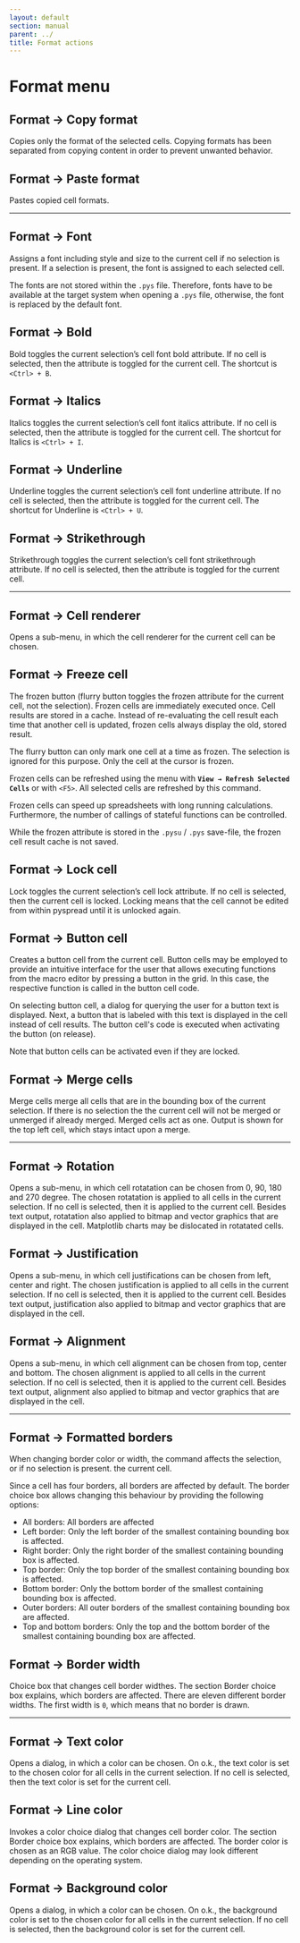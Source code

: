 ```yaml
---
layout: default
section: manual
parent: ../
title: Format actions
---
```


# Format menu

## Format → Copy format

Copies only the format of the selected cells. Copying formats has been separated from copying content in order to prevent unwanted behavior.

## Format → Paste format

Pastes copied cell formats.

----------

## Format → Font
Assigns a font including style and size to the current cell if no selection is present. If a selection is present, the  font is assigned to each selected cell.

The fonts are not stored within the `.pys` file. Therefore, fonts have to be available at the target system when opening a `.pys` file, otherwise, the font is replaced by the default font.

## Format → Bold
Bold toggles the current selection’s cell font bold attribute. If no cell is selected, then the attribute is toggled for the current cell. The shortcut is `<Ctrl> + B`.

## Format → Italics
Italics toggles the current selection’s cell font italics attribute. If no cell is selected, then the attribute is toggled for the current cell. The shortcut for Italics is `<Ctrl> + I`.

## Format → Underline
Underline toggles the current selection’s cell font underline attribute. If no cell is selected, then the attribute is toggled for the current cell. The shortcut for Underline is `<Ctrl> + U`.

## Format → Strikethrough
Strikethrough toggles the current selection’s cell font strikethrough attribute. If no cell is selected, then the attribute is toggled for the current cell.


----------

## Format → Cell renderer

Opens a sub-menu, in which the cell renderer for the current cell can be chosen.

## Format → Freeze cell

The frozen button (flurry button toggles the frozen attribute for the current cell, not the selection). Frozen cells are immediately executed once. Cell results are stored in a cache. Instead of re-evaluating the cell result each time that another cell is updated, frozen cells always display the old, stored result.

The flurry button can only mark one cell at a time as frozen. The selection is ignored for this purpose. Only the cell at the cursor is frozen.

Frozen cells can be refreshed using the menu with **`View → Refresh Selected Cells`** or with `<F5>`. All selected cells are refreshed by this command.

Frozen cells can speed up spreadsheets with long running calculations. Furthermore, the number of callings of stateful functions can be controlled.

While the frozen attribute is stored in the `.pysu` / `.pys` save-file, the frozen cell result cache is not saved.

## Format → Lock cell

Lock toggles the current selection’s cell lock attribute. If no cell is selected, then the current cell is locked. Locking means that the cell cannot be edited from within pyspread until it is unlocked again.

## Format → Button cell

Creates a button cell from the current cell. Button cells may be employed to provide an intuitive interface for the user that allows executing functions from the macro editor by pressing a button in the grid. In this case, the respective function is called in the button cell code.

On selecting button cell, a dialog for querying the user for a button text is displayed. Next, a button that is labeled with this text is displayed in the cell instead of cell results. The button cell's code is executed when activating the button (on release).

Note that button cells can be activated even if they are locked.

## Format → Merge cells

Merge cells merge all cells that are in the bounding box of the current selection. If there is no selection the the current cell will not be merged or unmerged if already merged. Merged cells act as one. Output is shown for the top left cell, which stays intact upon a merge.


----------


## Format → Rotation

Opens a sub-menu, in which cell rotatation can be chosen from 0, 90, 180 and 270 degree. The chosen rotatation is applied to all cells in the current selection. If no cell is selected, then it is applied to the current cell. Besides text output, rotatation also applied to bitmap and vector graphics that are displayed in the cell. Matplotlib charts may be dislocated in rotatated cells.

## Format → Justification

Opens a sub-menu, in which cell justifications can be chosen from left, center and right. The chosen justification is applied to all cells in the current selection. If no cell is selected, then it is applied to the current cell. Besides text output, justification also applied to bitmap and vector graphics that are displayed in the cell.

## Format → Alignment

Opens a sub-menu, in which cell alignment can be chosen from top, center and bottom. The chosen alignment is applied to all cells in the current selection. If no cell is selected, then it is applied to the current cell. Besides text output, alignment also applied to bitmap and vector graphics that are displayed in the cell.

----------

## Format → Formatted borders

When changing border color or width, the command affects the selection, or if no selection is present. the current cell.

Since a cell has four borders, all borders are affected by default. The border choice box allows changing this
behaviour by providing the following options:

- All borders: All borders are affected
- Left border: Only the left border of the smallest containing bounding box is affected.
- Right border: Only the right border of the smallest containing bounding box is affected.
- Top border: Only the top border of the smallest containing bounding box is affected.
- Bottom border: Only the bottom border of the smallest containing bounding box is affected.
- Outer borders: All outer borders of the smallest containing bounding box are affected.
- Top and bottom borders: Only the top and the bottom border of the smallest containing bounding box are affected.

## Format → Border width

Choice box that changes cell border widthes. The section Border choice box explains, which borders are affected. There are eleven different border widths. The first width is `0`, which means that no border is drawn.

----------

## Format → Text color

Opens a dialog, in which a color can be chosen. On o.k., the text color is set to the chosen color for all cells in the current selection. If no cell is selected, then the text color is set for the current cell.

## Format → Line color

Invokes a color choice dialog that changes cell border color. The section Border choice box explains, which borders are affected. The border color is chosen as an RGB value. The color choice dialog may look different depending on the operating system.

## Format → Background color
Opens a dialog, in which a color can be chosen. On o.k., the background color is set to the chosen color for all cells in the current selection. If no cell is selected, then the background color is set for the current cell.
